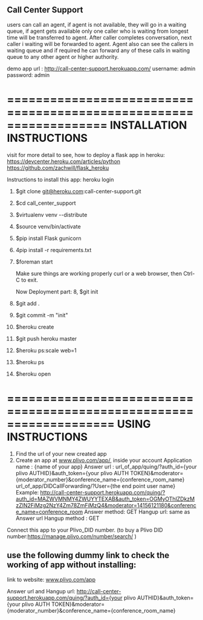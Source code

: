 Call Center Support
---------------------
users can call an agent, if agent is not  available, they will  go in a waiting   queue, if agent gets available
only  one  caller  who  is waiting from  longest time  will be  transferred to  agent.  After  caller completes 
conversation, next  caller  i  waiting  will be  forwarded to agent. Agent  also can see the callers in waiting 
queue and if required he can forward any of these calls in waiting queue to any other agent or higher authority.

demo app url : http://call-center-support.herokuapp.com/
     username: admin
     password: admin

==================================================================
INSTALLATION INSTRUCTIONS
==================================================================

visit for more detail to  see, how to deploy a flask app in heroku:
 https://devcenter.heroku.com/articles/python
 https://github.com/zachwill/flask_heroku


Instructions to install this app:
heroku login
1. $git clone git@heroku.com:call-center-support.git
2. $cd call_center_support
3. $virtualenv venv --distribute
4. $source venv/bin/activate
5. $pip install Flask gunicorn
6. 4pip install -r requirements.txt
7. $foreman start


   Make sure things are working properly curl or a web browser, then Ctrl-C to exit.

   Now Deployment part:
8, $git init
9. $git add .
10. $git commit -m "init"
11. $heroku create
12. $git push heroku master
13. $heroku ps:scale web=1
14. $heroku ps
15. $heroku open


===================================================================
USING INSTRUCTIONS
===================================================================

1. Find the url of your new created app
2. Create  an app at www.plivo.com/app/, inside your account
   Application name : {name of your app}
   Answer url :
              url_of_app/quing/?auth_id={your plivo AUTHID}&auth_token={your plivo AUTH TOKEN}&moderator={moderator_number}&conference_name={conference_room_name}
              url_of_app/DIDCallForwarding/?User={the end point user name}
                   Example:
                   http://call-center-support.herokuapp.com/quing/?auth_id=MAZWVMNMY4ZWUYYTEXAB&auth_token=OGMyOThlZDkzMzZlN2FiMzg2NzY4Zm78ZmFiMzQ4&moderator=14156121180&conference_name=conference_room
   Answer method: GET
   Hangup url: same as Answer url
   Hangup method : GET
  



Connect this app to your Plivo_DID number. (to buy a Plivo DID number:https://manage.plivo.com/number/search/ )

use the following dummy link to check the working of app without installing:
----------------------------------------------------------------------------
link to website: www.plivo.com/app

Answer url and Hangup url: 
	http://call-center-support.herokuapp.com/quing/?auth_id={your plivo AUTHID}&auth_token={your plivo AUTH TOKEN}&moderator={moderator_number}&conference_name={conference_room_name}
           



